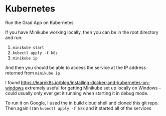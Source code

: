 # Kubernetes
Run the Grad App on Kubernetes

If you have Minikube working locally, then you can be in the root directory and run:

1.  `minikube start`
1.  `kubectl apply -f k8s`
1.  `minikube ip`

And then you should be able to access the service at the IP address returned from `minikube ip`


I found https://learnk8s.io/blog/installing-docker-and-kubernetes-on-windows extremely useful for getting Minikube set up locally on Windows - could usually only ever get it running when starting it in debug mode.

To run it on Google, I used the in build cloud shell and cloned this git repo. Then again I ran `kubectl apply -f k8s` and it started all of the services
